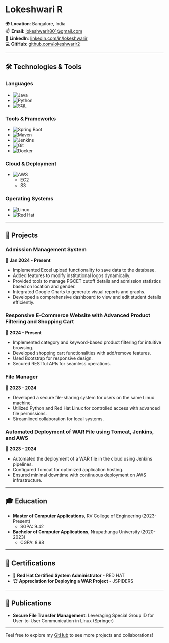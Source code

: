 # Lokeshwari R

🌍 **Location**: Bangalore, India  
📫 **Email**: [lokeshwarir801@gmail.com](mailto:lokeshwarir801@gmail.com)  
🔗 **LinkedIn**: [linkedin.com/in/lokeshwarir](https://linkedin.com/in/lokeshwarir)  
💻 **GitHub**: [github.com/lokeshwarir2](https://github.com/lokeshwarir2)  

---

## 🛠️ Technologies & Tools

### Languages
- ![Java](https://img.shields.io/badge/Java-ED8B00?style=flat-square&logo=java&logoColor=white)  
- ![Python](https://img.shields.io/badge/Python-3776AB?style=flat-square&logo=python&logoColor=white)  
- ![SQL](https://img.shields.io/badge/SQL-CC2927?style=flat-square&logo=microsoft-sql-server&logoColor=white)  

### Tools & Frameworks
- ![Spring Boot](https://img.shields.io/badge/Spring_Boot-6DB33F?style=flat-square&logo=spring-boot&logoColor=white)  
- ![Maven](https://img.shields.io/badge/Maven-C71A36?style=flat-square&logo=apache-maven&logoColor=white)  
- ![Jenkins](https://img.shields.io/badge/Jenkins-D24939?style=flat-square&logo=jenkins&logoColor=white)  
- ![Git](https://img.shields.io/badge/Git-F05032?style=flat-square&logo=git&logoColor=white)  
- ![Docker](https://img.shields.io/badge/Docker-2496ED?style=flat-square&logo=docker&logoColor=white)  

### Cloud & Deployment
- ![AWS](https://img.shields.io/badge/AWS-FF9900?style=flat-square&logo=amazon-aws&logoColor=white)  
  - EC2  
  - S3  

### Operating Systems
- ![Linux](https://img.shields.io/badge/Linux-FCC624?style=flat-square&logo=linux&logoColor=black)  
- ![Red Hat](https://img.shields.io/badge/Red_Hat-EE0000?style=flat-square&logo=red-hat&logoColor=white)  

---

## 🚀 Projects

### Admission Management System  
📅 **Jan 2024 - Present**  
- Implemented Excel upload functionality to save data to the database.  
- Added features to modify institutional logos dynamically.  
- Provided tools to manage PGCET cutoff details and admission statistics based on location and gender.  
- Integrated Google Charts to generate visual reports and graphs.  
- Developed a comprehensive dashboard to view and edit student details efficiently.  

### Responsive E-Commerce Website with Advanced Product Filtering and Shopping Cart  
📅 **2024 - Present**  
- Implemented category and keyword-based product filtering for intuitive browsing.  
- Developed shopping cart functionalities with add/remove features.  
- Used Bootstrap for responsive design.  
- Secured RESTful APIs for seamless operations.  

### File Manager  
📅 **2023 - 2024**  
- Developed a secure file-sharing system for users on the same Linux machine.  
- Utilized Python and Red Hat Linux for controlled access with advanced file permissions.  
- Streamlined collaboration for local systems.  

### Automated Deployment of WAR File using Tomcat, Jenkins, and AWS  
📅 **2023 - 2024**  
- Automated the deployment of a WAR file in the cloud using Jenkins pipelines.  
- Configured Tomcat for optimized application hosting.  
- Ensured minimal downtime with continuous deployment on AWS infrastructure.  

---

## 🎓 Education
- **Master of Computer Applications**, RV College of Engineering (2023-Present)  
  - SGPA: 9.42  
- **Bachelor of Computer Applications**, Nrupathunga University (2020-2023)  
  - CGPA: 8.98  

---

## 📜 Certifications
- 🏅 **Red Hat Certified System Administrator** - RED HAT  
- 🏆 **Appreciation for Deploying a WAR Project** - JSPIDERS  

---

## 📝 Publications
- **Secure File Transfer Management**: Leveraging Special Group ID for User-to-User Communication in Linux (Springer)  

---

Feel free to explore my [GitHub](https://github.com/lokeshwarir2) to see more projects and collaborations!
